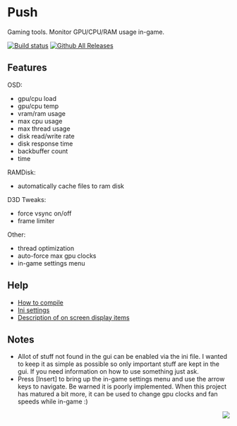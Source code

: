 Push
====

Gaming tools. Monitor GPU/CPU/RAM usage in-game.

[![Build status](https://ci.appveyor.com/api/projects/status/xty9844w2ps6m2dd?svg=true)](https://ci.appveyor.com/project/Volkanite/push)
[![Github All Releases](https://img.shields.io/github/downloads/Volkanite/Push/total.svg?style=flat)](https://github.com/Volkanite/Push/releases) 

Features
--------

OSD: 
- gpu/cpu load 
- gpu/cpu temp 
- vram/ram usage 
- max cpu usage 
- max thread usage 
- disk read/write rate
- disk response time
- backbuffer count 
- time

RAMDisk: 
- automatically cache files to ram disk

D3D Tweaks: 
- force vsync on/off
- frame limiter 

Other: 
- thread optimization
- auto-force max gpu clocks
- in-game settings menu

Help
----
- [How to compile](https://github.com/Volkanite/Push/wiki/How-to-compile) <br>
- [Ini settings](https://github.com/Volkanite/Push/wiki/ini-settings) <br>
- [Description of on screen display items](https://github.com/Volkanite/Push/wiki/OSD-items)

Notes
-----
- Allot of stuff not found in the gui can be enabled via the ini file. I wanted to keep it as simple as possible so only important stuff are kept in the gui. If you need information on how to use something just ask.
- Press [Insert] to bring up the in-game settings menu and use the arrow keys to navigate. Be warned it is poorly implemented. When this project has matured a bit more, it can be used to change gpu clocks and fan speeds while in-game :)

<p align="right">
  <a href="http://hits.dwyl.io/Volkanite/Push">
	  <img src="http://hits.dwyl.io/Volkanite/Push.svg">
  </a>
</p>
